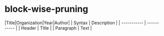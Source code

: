 # block-wise-pruning
|Title|Organization|Year|Author|
| Syntax | Description |
| ----------- | ----------- |
| Header | Title |
| Paragraph | Text |
